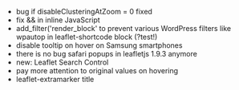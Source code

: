 * bug if disableClusteringAtZoom = 0 fixed
* fix && in inline JavaScript
* add_filter('render_block' to prevent various WordPress filters like wpautop in leaflet-shortcode block (?test!)
* disable tooltip on hover on Samsung smartphones
* there is no bug safari popups in leafletjs 1.9.3 anymore
* new: Leaflet Search Control
* pay more attention to original values on hovering
* leaflet-extramarker title
